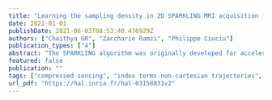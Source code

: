 ```yaml
---
title: "Learning the sampling density in 2D SPARKLING MRI acquisition for optimized image reconstruction Learning the sampling density in 2D SPARKLING MRI acquisition for optimized image reconstruction Learning the sampling density in 2D SPARKLING MRI acquisition"
date: 2021-01-01
publishDate: 2021-06-03T08:53:40.476929Z
authors: ["Chaithya GR", "Zaccharie Ramzi", "Philippe Ciuciu"]
publication_types: ["4"]
abstract: "The SPARKLING algorithm was originally developed for accelerated 2D magnetic resonance imaging (MRI) in the compressed sensing (CS) context. It yields non-Cartesian sampling trajectories that jointly fulfill a target sampling density while each individual trajectory complies with MR hardware constraints. However, the two main limitations of SPARKLING are first that the optimal target sampling density is unknown and thus a user-defined parameter and second that this sampling pattern generation remains disconnected from MR image reconstruction thus from the optimization of image quality. Recently, data-driven learning schemes such as LOUPE have been proposed to learn a discrete sampling pattern, by jointly optimizing the whole pipeline from data acquisition to image reconstruction. In this work, we merge these methods with a state-of-the-art deep neural network for image reconstruction, called XPDNet, to learn the optimal target sampling density. Next, this density is used as input parameter to SPARKLING to obtain 20x accelerated non-Cartesian trajectories. These trajectories are tested on retrospective compressed sensing (CS) studies and show superior performance in terms of image quality with both deep learning (DL) and conventional CS reconstruction schemes."
featured: false
publication: ""
tags: ["compressed sensing", "index terms-non-cartesian trajectories", "mri", "reconstruction networks"]
url_pdf: "https://hal.inria.fr/hal-03158831v2"
---
```


